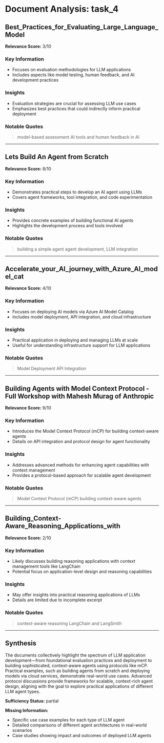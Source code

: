 # Document Analysis: task_4

## Best_Practices_for_Evaluating_Large_Language_Model
**Relevance Score:** 3/10

### Key Information
- Focuses on evaluation methodologies for LLM applications
- Includes aspects like model testing, human feedback, and AI development practices

### Insights
- Evaluation strategies are crucial for assessing LLM use cases
- Emphasizes best practices that could indirectly inform practical deployment

### Notable Quotes
> model-based assessment
> AI tools and human feedback in AI

---

## Lets Build An Agent from Scratch
**Relevance Score:** 8/10

### Key Information
- Demonstrates practical steps to develop an AI agent using LLMs
- Covers agent frameworks, tool integration, and code experimentation

### Insights
- Provides concrete examples of building functional AI agents
- Highlights the development process and tools involved

### Notable Quotes
> building a simple agent
> agent development, LLM integration

---

## Accelerate_your_AI_journey_with_Azure_AI_model_cat
**Relevance Score:** 4/10

### Key Information
- Focuses on deploying AI models via Azure AI Model Catalog
- Includes model deployment, API integration, and cloud infrastructure

### Insights
- Practical application in deploying and managing LLMs at scale
- Useful for understanding infrastructure support for LLM applications

### Notable Quotes
> Model Deployment
> API Integration

---

## Building Agents with Model Context Protocol - Full Workshop with Mahesh Murag of Anthropic
**Relevance Score:** 9/10

### Key Information
- Introduces the Model Context Protocol (mCP) for building context-aware agents
- Details on API integration and protocol design for agent functionality

### Insights
- Addresses advanced methods for enhancing agent capabilities with context management
- Provides a protocol-based approach for scalable agent development

### Notable Quotes
> Model Context Protocol (mCP)
> building context-aware agents

---

## Building_Context-Aware_Reasoning_Applications_with
**Relevance Score:** 2/10

### Key Information
- Likely discusses building reasoning applications with context management tools like LangChain
- Potential focus on application-level design and reasoning capabilities

### Insights
- May offer insights into practical reasoning applications of LLMs
- Details are limited due to incomplete excerpt

### Notable Quotes
> context-aware reasoning
> LangChain and LangSmith

---

## Synthesis
The documents collectively highlight the spectrum of LLM application development—from foundational evaluation practices and deployment to building sophisticated, context-aware agents using protocols like mCP. Practical examples, such as building agents from scratch and deploying models via cloud services, demonstrate real-world use cases. Advanced protocol discussions provide frameworks for scalable, context-rich agent design, aligning with the goal to explore practical applications of different LLM agent types.

**Sufficiency Status:** partial

**Missing Information:**
- Specific use case examples for each type of LLM agent
- Detailed comparisons of different agent architectures in real-world scenarios
- Case studies showing impact and outcomes of deployed LLM agents